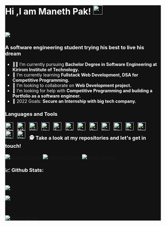 

<div style="background-color:#121212">
<div style="color:#fff">
  
# Hi ,I am Maneth Pak! <img src="https://raw.githubusercontent.com/debdutgoswami/debdutgoswami/master/assets/gifs/Hi.gif" width="30px">

<br>

![](https://komarev.com/ghpvc/?username=Manethpak&color=blue)<br>

### A software engineering student trying his best to live his dream<br>

- 👨‍🏭 I’m currently pursuing **Bachelor Degree in Software Engineering at Kirirom Institute of Technology.** <br>
- 🏫 I’m currently learning **Fullstack Web Development, DSA for Competitive Programming.** <br>
- 🙌 I’m looking to collaborate on **Web Development project.** <br>
- 🤔 I’m looking for help with **Competitive Programming and building a Portfolio as a software engineer.**<br>
- 🥅 2022 Goals: **Secure an Internship with big tech company.** <br>
  
### Languages and Tools
  
  
<img align="left" alt="Visual Studio Code" width="26px" src="https://cdn.jsdelivr.net/gh/devicons/devicon/icons/vscode/vscode-original.svg" style="padding-right:10px;" />
<img align="left" alt="HTML5" width="26px" src="https://cdn.jsdelivr.net/gh/devicons/devicon/icons/html5/html5-original.svg" style="padding-right:10px;" />
<img align="left" alt="CSS3" width="26px" src="https://cdn.jsdelivr.net/gh/devicons/devicon/icons/css3/css3-original.svg" style="padding-right:10px;" />
<img align="left" alt="JavaScript" width="26px" src="https://cdn.jsdelivr.net/gh/devicons/devicon/icons/javascript/javascript-original.svg" style="padding-right:10px;" />
<img align="left" alt="TypeScript" width="26px" src="https://cdn.jsdelivr.net/gh/devicons/devicon/icons/typescript/typescript-original.svg" style="padding-right:10px;" />
<img align="left" alt="Python" width="26px" src="https://cdn.jsdelivr.net/gh/devicons/devicon/icons/python/python-original.svg" style="padding-right:10px;" />
<img align="left" alt="React" width="26px" src="https://cdn.jsdelivr.net/gh/devicons/devicon/icons/react/react-original.svg" style="padding-right:10px;" />
<img align="left" alt="GraphQL" width="26px" src="https://cdn.jsdelivr.net/gh/devicons/devicon/icons/graphql/graphql-plain.svg" style="padding-right:10px;" />
<img align="left" alt="NestJs" width="26px" src="https://cdn.jsdelivr.net/gh/devicons/devicon/icons/nestjs/nestjs-plain.svg" style="padding-right:10px;" />
<img align="left" alt="NextJs" width="26px" src="https://cdn.jsdelivr.net/gh/devicons/devicon/icons/nextjs/nextjs-original.svg" style="padding-right:10px; fill:#fff;" />
<img align="left" alt="Postgresql" width="26px" src="https://cdn.jsdelivr.net/gh/devicons/devicon/icons/postgresql/postgresql-original.svg" style="padding-right:10px;" />
<img align="left" alt="Yarn" width="26px" src="https://cdn.jsdelivr.net/gh/devicons/devicon/icons/yarn/yarn-original.svg" style="padding-right:10px" />
<img align="left" alt="Git" width="26px" src="https://cdn.jsdelivr.net/gh/devicons/devicon/icons/git/git-original.svg" style="padding-right:10px;" />
<img align="left" alt="GitHub" width="26px" src="https://user-images.githubusercontent.com/3369400/139447912-e0f43f33-6d9f-45f8-be46-2df5bbc91289.png" style="padding-right:10px;" />
<br>

  
### 🕵 Take a look at my repositories and let's get in touch!<br>


[![Linkedin Badge](https://img.shields.io/badge/-maneth--pak-blue?style=flat-square&logo=Linkedin&logoColor=white&link=https://www.linkedin.com/in/maneth-pak/)](https://www.linkedin.com/in/maneth-pak/)
[![Telegram Badge](https://img.shields.io/badge/-@maneth_1-blue?style=flat-square&logo=Telegram&logoColor=white&link=https://t.me/maneth_1)](https://t.me/maneth_1)
[![Twitter Badge](https://img.shields.io/badge/-@Nth__much-1ca0f1?style=flat-square&labelColor=1ca0f1&logo=twitter&logoColor=white&link=https://twitter.com/Nth_much)](https://twitter.com/Nth_much)


### 📈 Github Stats:


<br>
<a href="https://github.com/Manethpak">
<img align="center" src="https://github-readme-stats.vercel.app/api?username=Manethpak&show_icons=true&include_all_commits=true&theme=vision-friendly-dark&count_private=true">
</a>
<br><br>
<a href="https://github.com/remcohalman/github-readme-stats">
<img align="center" src="https://github-readme-stats.anuraghazra1.vercel.app/api/top-langs/?username=Manethpak&layout=compact&theme=vision-friendly-dark" />
</a>
<br>
<br><br>

[![GitHub Streak](https://github-readme-streak-stats.herokuapp.com/?user=Manethpak&theme=dark)](https://git.io/streak-stats)

</div>
</div>
